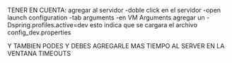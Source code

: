 TENER EN CUENTA:
agregar al servidor
-doble click en el servidor
-open launch configuration
-tab arguments
-en VM Arguments agregar un -Dspring.profiles.active=dev
esto indica que se cargara el archivo config_dev.properties


Y TAMBIEN PODES Y DEBES AGREGARLE MAS TIEMPO AL SERVER EN LA VENTANA TIMEOUTS
